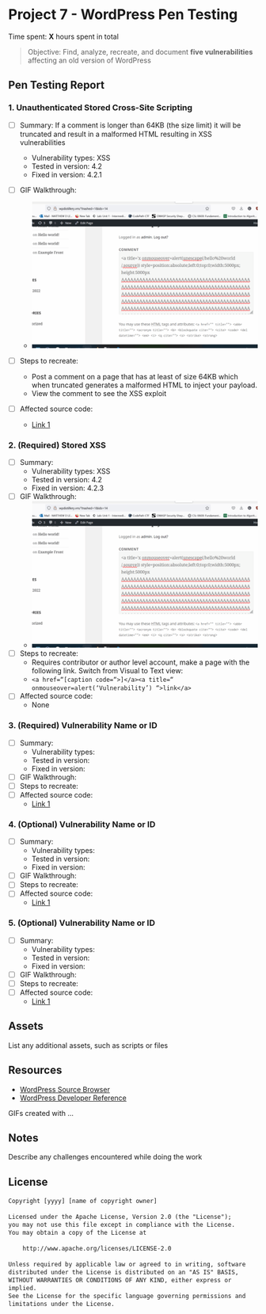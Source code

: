# Project 7 - WordPress Pen Testing

Time spent: **X** hours spent in total

> Objective: Find, analyze, recreate, and document **five vulnerabilities** affecting an old version of WordPress

## Pen Testing Report

### 1. Unauthenticated Stored Cross-Site Scripting

- [ ] Summary: 
If a comment is longer than 64KB (the size limit) it will be truncated and result in a malformed HTML resulting in XSS vulnerabilities
  - Vulnerability types: XSS
  - Tested in version: 4.2
  - Fixed in version: 4.2.1
- [ ] GIF Walkthrough: 
    - <img src="https://github.com/MattPlum/Project-7-WordPress-Pen-Testing/blob/f85f896a9208a745c0f5e8948ee676fe14d64500/exp1.gif">
- [ ] Steps to recreate: 
  - Post a comment on a page that has at least of size 64KB which when truncated generates a malformed HTML to inject your payload.
  - View the comment to see the XSS exploit


- [ ] Affected source code:
  - [Link 1](None)
  
### 2. (Required) Stored XSS

- [ ] Summary: 
  - Vulnerability types: XSS
  - Tested in version: 4.2
  - Fixed in version: 4.2.3
- [ ] GIF Walkthrough: 
    - <img src="https://github.com/MattPlum/Project-7-WordPress-Pen-Testing/blob/f85f896a9208a745c0f5e8948ee676fe14d64500/exp1.gif">
- [ ] Steps to recreate: 
    - Requires contributor or author level account, make a page with the following link. Switch from Visual to Text view: 
    - `<a href=“[caption code=“>]</a><a title=“ onmouseover=alert(‘Vulnerability’) “>link</a>`
- [ ] Affected source code:
  - None

### 3. (Required) Vulnerability Name or ID

- [ ] Summary: 
  - Vulnerability types:
  - Tested in version:
  - Fixed in version: 
- [ ] GIF Walkthrough: 
- [ ] Steps to recreate: 
- [ ] Affected source code:
  - [Link 1](https://core.trac.wordpress.org/browser/tags/version/src/source_file.php)

### 4. (Optional) Vulnerability Name or ID

- [ ] Summary: 
  - Vulnerability types:
  - Tested in version:
  - Fixed in version: 
- [ ] GIF Walkthrough: 
- [ ] Steps to recreate: 
- [ ] Affected source code:
  - [Link 1](https://core.trac.wordpress.org/browser/tags/version/src/source_file.php)

### 5. (Optional) Vulnerability Name or ID

- [ ] Summary: 
  - Vulnerability types:
  - Tested in version:
  - Fixed in version: 
- [ ] GIF Walkthrough: 
- [ ] Steps to recreate: 
- [ ] Affected source code:
  - [Link 1](https://core.trac.wordpress.org/browser/tags/version/src/source_file.php) 

## Assets

List any additional assets, such as scripts or files

## Resources

- [WordPress Source Browser](https://core.trac.wordpress.org/browser/)
- [WordPress Developer Reference](https://developer.wordpress.org/reference/)

GIFs created with  ...
<!-- Recommended GIF Tools:
[Kap](https://getkap.co/) for macOS
[ScreenToGif](https://www.screentogif.com/) for Windows
[peek](https://github.com/phw/peek) for Linux. -->

## Notes

Describe any challenges encountered while doing the work

## License

    Copyright [yyyy] [name of copyright owner]

    Licensed under the Apache License, Version 2.0 (the "License");
    you may not use this file except in compliance with the License.
    You may obtain a copy of the License at

        http://www.apache.org/licenses/LICENSE-2.0

    Unless required by applicable law or agreed to in writing, software
    distributed under the License is distributed on an "AS IS" BASIS,
    WITHOUT WARRANTIES OR CONDITIONS OF ANY KIND, either express or implied.
    See the License for the specific language governing permissions and
    limitations under the License.

